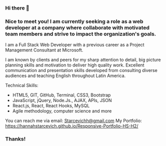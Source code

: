 ### Hi there 👋

### Nice to meet you! I am currently seeking a role as a web developer at a company where collaborate with motivated team members and strive to impact the organization's goals. 

I am a Full Stack Web Developer with a previous career as a Project Management Consultant at Microsoft. 

I am known by clients and peers for my sharp attention to detail, big picture planning skills and motivation to deliver high quality work. Excellent communication and presentation skills developed from consulting diverse audiences and teaching English throughout Latin America.

Technical Skills: 
* HTML5, GIT, GitHub, Terminal, CSS3, Bootstrap
* JavaScript, jQuery, Node.Js., AJAX, APIs, JSON
* React.js, React, React Hooks, MySQL
* Agile methodology, computer science and more

You can reach me via email: Starcevichh@gmail.com
My Portfolio: https://hannahstarcevich.github.io/Responsive-Portfolio-HS-H2/

### Thanks!

